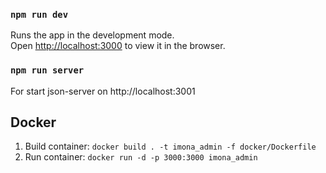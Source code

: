 
### `npm run dev`

Runs the app in the development mode.\
Open [http://localhost:3000](http://localhost:3000) to view it in the browser.

### `npm run server`
For start json-server on
http://localhost:3001

## Docker

1. Build container: `docker build . -t imona_admin -f docker/Dockerfile`
2. Run container: `docker run -d -p 3000:3000 imona_admin`


